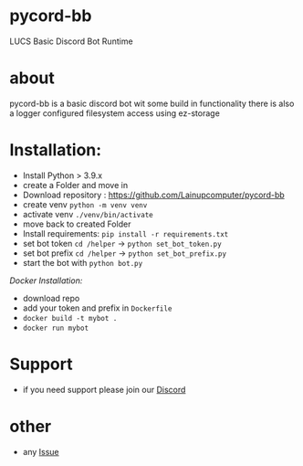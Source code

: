 # pycord-bb
LUCS Basic Discord Bot Runtime 


# about 
pycord-bb is a basic discord bot wit some build in functionality
there is also a logger configured 
filesystem access using ez-storage


# **Installation:**
- Install Python > 3.9.x 
- create a Folder and move in 
- Download repository :  https://github.com/Lainupcomputer/pycord-bb
- create venv ```python -m venv venv```
- activate venv ```./venv/bin/activate```
- move back to created Folder
- Install requirements: ```pip install -r requirements.txt```
- set bot token ```cd /helper``` -> ```python set_bot_token.py```
- set bot prefix ```cd /helper``` -> ```python set_bot_prefix.py```
- start the bot with ```python bot.py```

_Docker Installation:_

- download repo 
- add your token and prefix in ```Dockerfile```
- ```docker build -t mybot .```
- ```docker run mybot ```

# Support
- if you need support please join our [Discord](https://discord.gg/aYD4sewxyb)


# other
- any [Issue](https://github.com/Lainupcomputer/pycord-bb/issues/new)
 